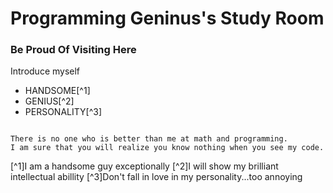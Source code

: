 # Programming Geninus\'s Study Room

### Be Proud Of Visiting Here

Introduce myself

- HANDSOME[^1]
- GENIUS[^2]
- PERSONALITY[^3]

```

There is no one who is better than me at math and programming.
I am sure that you will realize you know nothing when you see my code.
```

[^1]I am a handsome guy exceptionally
[^2]I will show my brilliant intellectual abillity
[^3]Don't fall in love in my personality...too annoying
